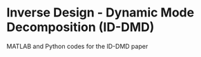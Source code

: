 # Inverse Design - Dynamic Mode Decomposition (ID-DMD)
MATLAB and Python codes for the ID-DMD paper
